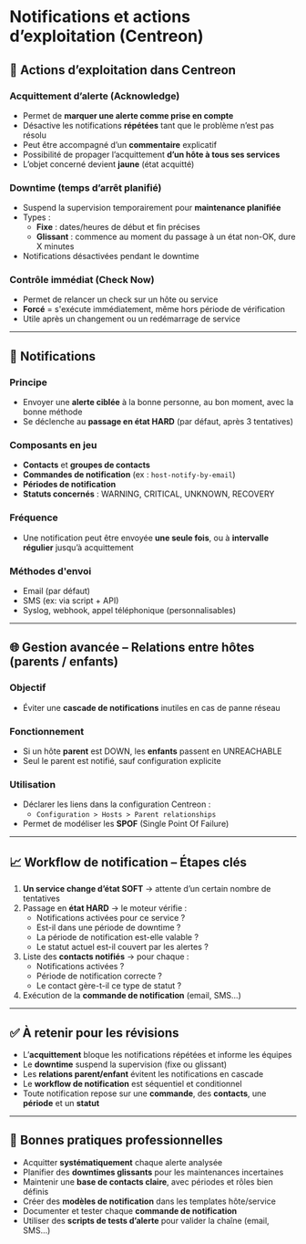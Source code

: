 # Notifications et actions d’exploitation (Centreon)
## 🔧 Actions d’exploitation dans Centreon

### Acquittement d’alerte (Acknowledge)

- Permet de **marquer une alerte comme prise en compte**
- Désactive les notifications **répétées** tant que le problème n’est pas résolu
- Peut être accompagné d’un **commentaire** explicatif
- Possibilité de propager l’acquittement **d’un hôte à tous ses services**
- L’objet concerné devient **jaune** (état acquitté)

### Downtime (temps d’arrêt planifié)

- Suspend la supervision temporairement pour **maintenance planifiée**
- Types :
    - **Fixe** : dates/heures de début et fin précises
    - **Glissant** : commence au moment du passage à un état non-OK, dure X minutes
- Notifications désactivées pendant le downtime

### Contrôle immédiat (Check Now)

- Permet de relancer un check sur un hôte ou service
- **Forcé** = s'exécute immédiatement, même hors période de vérification
- Utile après un changement ou un redémarrage de service

---

## 📣 Notifications

### Principe

- Envoyer une **alerte ciblée** à la bonne personne, au bon moment, avec la bonne méthode
- Se déclenche au **passage en état HARD** (par défaut, après 3 tentatives)

### Composants en jeu

- **Contacts** et **groupes de contacts**
- **Commandes de notification** (ex : `host-notify-by-email`)
- **Périodes de notification**
- **Statuts concernés** : WARNING, CRITICAL, UNKNOWN, RECOVERY

### Fréquence

- Une notification peut être envoyée **une seule fois**, ou à **intervalle régulier** jusqu’à acquittement


### Méthodes d'envoi

- Email (par défaut)
- SMS (ex: via script + API)
- Syslog, webhook, appel téléphonique (personnalisables)

---

## 🌐 Gestion avancée – Relations entre hôtes (parents / enfants)

### Objectif

- Éviter une **cascade de notifications** inutiles en cas de panne réseau

### Fonctionnement

- Si un hôte **parent** est DOWN, les **enfants** passent en UNREACHABLE
- Seul le parent est notifié, sauf configuration explicite

### Utilisation

- Déclarer les liens dans la configuration Centreon :
    - `Configuration > Hosts > Parent relationships`
- Permet de modéliser les **SPOF** (Single Point Of Failure)

---

## 📈 Workflow de notification – Étapes clés

1. **Un service change d’état SOFT** → attente d’un certain nombre de tentatives
2. Passage en **état HARD** → le moteur vérifie :
    - Notifications activées pour ce service ?
    - Est-il dans une période de downtime ?
    - La période de notification est-elle valable ?
    - Le statut actuel est-il couvert par les alertes ?
3. Liste des **contacts notifiés** → pour chaque :
    - Notifications activées ?
    - Période de notification correcte ?
    - Le contact gère-t-il ce type de statut ?
4. Exécution de la **commande de notification** (email, SMS…)

---

## ✅ À retenir pour les révisions

- L’**acquittement** bloque les notifications répétées et informe les équipes
- Le **downtime** suspend la supervision (fixe ou glissant)
- Les **relations parent/enfant** évitent les notifications en cascade
- Le **workflow de notification** est séquentiel et conditionnel
- Toute notification repose sur une **commande**, des **contacts**, une **période** et un **statut**

---

## 📌 Bonnes pratiques professionnelles

- Acquitter **systématiquement** chaque alerte analysée
- Planifier des **downtimes glissants** pour les maintenances incertaines
- Maintenir une **base de contacts claire**, avec périodes et rôles bien définis
- Créer des **modèles de notification** dans les templates hôte/service
- Documenter et tester chaque **commande de notification**
- Utiliser des **scripts de tests d’alerte** pour valider la chaîne (email, SMS…)